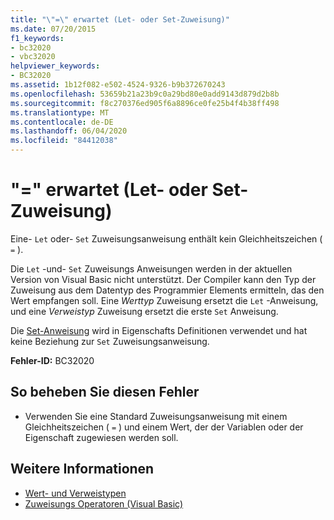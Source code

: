 ```yaml
---
title: "\"=\" erwartet (Let- oder Set-Zuweisung)"
ms.date: 07/20/2015
f1_keywords:
- bc32020
- vbc32020
helpviewer_keywords:
- BC32020
ms.assetid: 1b12f082-e502-4524-9326-b9b372670243
ms.openlocfilehash: 53659b21a23b9c0a29bd80e0add9143d879d2b8b
ms.sourcegitcommit: f8c270376ed905f6a8896ce0fe25b4f4b38ff498
ms.translationtype: MT
ms.contentlocale: de-DE
ms.lasthandoff: 06/04/2020
ms.locfileid: "84412038"
---
```

# <a name="-expected-let-or-set-assignment"></a>"=" erwartet (Let- oder Set-Zuweisung)
Eine- `Let` oder- `Set` Zuweisungsanweisung enthält kein Gleichheitszeichen ( `=` ).  
  
 Die `Let` -und- `Set` Zuweisungs Anweisungen werden in der aktuellen Version von Visual Basic nicht unterstützt. Der Compiler kann den Typ der Zuweisung aus dem Datentyp des Programmier Elements ermitteln, das den Wert empfangen soll. Eine *Werttyp* Zuweisung ersetzt die `Let` -Anweisung, und eine *Verweistyp* Zuweisung ersetzt die erste `Set` Anweisung.  
  
 Die [Set-Anweisung](../language-reference/statements/set-statement.md) wird in Eigenschafts Definitionen verwendet und hat keine Beziehung zur `Set` Zuweisungsanweisung.  
  
 **Fehler-ID:** BC32020  
  
## <a name="to-correct-this-error"></a>So beheben Sie diesen Fehler  
  
- Verwenden Sie eine Standard Zuweisungsanweisung mit einem Gleichheitszeichen ( `=` ) und einem Wert, der der Variablen oder der Eigenschaft zugewiesen werden soll.  
  
## <a name="see-also"></a>Weitere Informationen

- [Wert- und Verweistypen](../programming-guide/language-features/data-types/value-types-and-reference-types.md)
- [Zuweisungs Operatoren (Visual Basic)](../language-reference/operators/assignment-operators.md)
